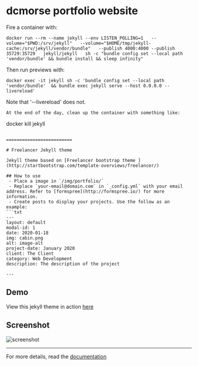 # dcmorse portfolio website


Fire a container with:
```
docker run --rm --name jekyll --env LISTEN_POLLING=1   --volume="$PWD:/srv/jekyll"   --volume="$HOME/tmp/jekyll-cache:/srv/jekyll/vendor/bundle"   --publish 4000:4000 --publish 35729:35729   jekyll/jekyll   sh -c "bundle config set --local path 'vendor/bundle' && bundle install && sleep infinity"
```
Then run previews with:
```
docker exec -it jekyll sh -c 'bundle config set --local path 'vendor/bundle'  && bundle exec jekyll serve --host 0.0.0.0 --livereload'
```
Note that '--livereload' does not.
```
At the end of the day, clean up the container with something like:
```
docker kill jekyll
```

=========================

# Freelancer Jekyll theme  

Jekyll theme based on [Freelancer bootstrap theme ](http://startbootstrap.com/template-overviews/freelancer/)

## How to use
 - Place a image in `/img/portfolio/`
 - Replace `your-email@domain.com` in `_config.yml` with your email address. Refer to [formspree](http://formspree.io/) for more information.
 - Create posts to display your projects. Use the follow as an example:
```txt
---
layout: default
modal-id: 1
date: 2020-01-18
img: cabin.png
alt: image-alt
project-date: January 2020
client: The Client
category: Web Development
description: The description of the project

---
```

## Demo
View this jekyll theme in action [here](https://jeromelachaud.com/freelancer-theme)

## Screenshot
![screenshot](https://raw.githubusercontent.com/jeromelachaud/freelancer-theme/master/screenshot.png)

---------
For more details, read the [documentation](http://jekyllrb.com/)
